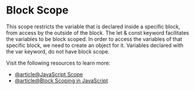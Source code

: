 # Block Scope

This scope restricts the variable that is declared inside a specific block, from access by the outside of the block. The let & const keyword facilitates the variables to be block scoped. In order to access the variables of that specific block, we need to create an object for it. Variables declared with the var keyword, do not have block scope.

Visit the following resources to learn more:

- [@article@JavaScript Scope](https://www.w3schools.com/js/js_scope.asp)
- [@article@Block Scoping in JavaScript](https://www.geeksforgeeks.org/javascript-es2015-block-scoping)
